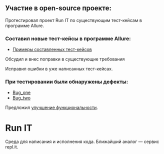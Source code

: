 ## Участие в open-source проекте:

Протестировал проект Run IT по существующим тест-кейсам в программе Allure.

### Составил новые тест-кейсы в программе Allure: 

* [Примеры составленных тест-кейсов](https://github.com/ViktorSmiryagin/Test_Runit/blob/main/test_case.md)

Обсудил и внес поправки в существующие требования

Исправил ошибки в уже написанных тест-кейсах.

### При тестировании были обнаружены дефекты:
 

* [Bug_one](https://github.com/hexlet-rus/runit/issues/541)
* [Bug_two](https://github.com/hexlet-rus/runit/issues/540)

Предложил [улучшение функциональности](https://github.com/hexlet-rus/runit/issues/542).

# Run IT
Среда для написания и исполнения кода. Ближайший аналог — сервис repl.it.



